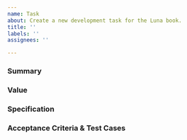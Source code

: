 ```yaml
---
name: Task
about: Create a new development task for the Luna book.
title: ''
labels: ''
assignees: ''

---
```


### Summary
<!--
- A summary of the task.
-->

### Value
<!--
- This section should describe the value of this task.
- This value can be for users, to the team, etc.
-->

### Specification
<!--
- Detailed requirements for the feature.
- The performance requirements for the feature.
-->

### Acceptance Criteria & Test Cases
<!--
- Any criteria that must be satisfied for the task to be accepted.
- The test plan for the feature, related to the acceptance criteria.
-->
